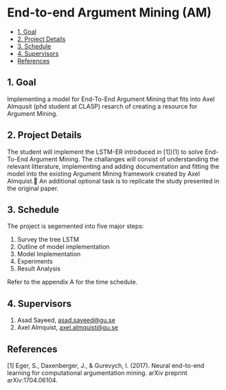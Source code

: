 # End-to-end Argument Mining (AM)

- [1. Goal](#1-goal)
- [2. Project Details](#2-project-details)
- [3. Schedule](#3-schedule)
- [4. Supervisors](#4-supervisors)
- [References](#references)

## 1. Goal

Implementing a model for End-To-End Argument Mining that fits into Axel Almqusit (phd student at CLASP) resarch of creating a resource for Argument Mining.

## 2. Project Details

The student will implement the LSTM-ER introduced in [1])(1) to solve End-To-End Argument Mining. The challanges will consist of understanding the relevant litterature, implementing and adding documentation and fitting the model into the existing Argument Mining framework created by Axel Almquist. ِAn additional optional task is to replicate the study presented in the original paper.

## 3. Schedule

The project is segemented into five major steps:

1. Survey the tree LSTM
2. Outline of model implementation
3. Model Implementation
4. Experiments
5. Result Analysis

Refer to the appendix A for the time schedule.

## 4. Supervisors

1. Asad Sayeed, asad.sayeed@gu.se
2. Axel Almquist, axel.almquist@gu.se


## References

<a id="1">[1]</a>
Eger, S., Daxenberger, J., & Gurevych, I. (2017). Neural end-to-end learning for computational argumentation mining. arXiv preprint arXiv:1704.06104.
